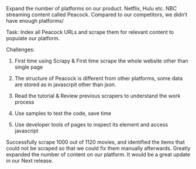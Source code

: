 Expand the number of platforms on our product. Netflix, Hulu etc. NBC streaming content called Peacock. Compared to our competitors, we didn’t have enough platforms/

Task:
Index all Peacock URLs and scrape them for relevant content to populate our platform. 

Challenges: 
1. First time using Scrapy & First time scrape the whole website other than single page 
2. The structure of Peacock is different from other platforms, some data are stored as in javascrpit other than json.

1. Read the tutorial & Review previous scrapers to understand the work process
2. Use samples to test the code, save time
3. Use developer tools of pages to inspect its element and access javascript 

Successfully scrape 1000 out of 1120 movies, and identified the items that could not be scraped so that we could fix them manually afterwards. Greatly expanded the number of content on our platform. It would be a great update in our Next release.
